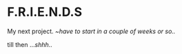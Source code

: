 # F.R.I.E.N.D.S
My next project.
*~have to start in a couple of weeks or so..*

till then ...*shhh*..

